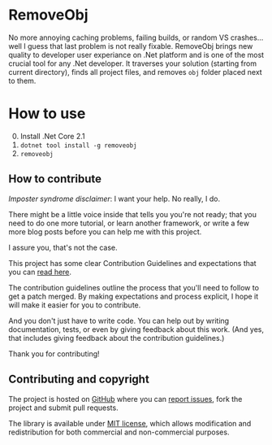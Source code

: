 # RemoveObj

No more annoying caching problems, failing builds, or random VS crashes... well I guess that last problem is not really fixable. RemoveObj brings new quality to developer user experiance on .Net platform and is one of the most crucial tool for any .Net developer. It traverses your solution (starting from current directory), finds all project files, and removes `obj` folder placed next to them.

# How to use

0. Install .Net Core 2.1
1. `dotnet tool install -g removeobj`
2. `removeobj`

## How to contribute

*Imposter syndrome disclaimer*: I want your help. No really, I do.

There might be a little voice inside that tells you you're not ready; that you need to do one more tutorial, or learn another framework, or write a few more blog posts before you can help me with this project.

I assure you, that's not the case.

This project has some clear Contribution Guidelines and expectations that you can [read here](https://github.com/Krzysztof-Cieslak/RemoveObj/blob/master/CONTRIBUTING.md).

The contribution guidelines outline the process that you'll need to follow to get a patch merged. By making expectations and process explicit, I hope it will make it easier for you to contribute.

And you don't just have to write code. You can help out by writing documentation, tests, or even by giving feedback about this work. (And yes, that includes giving feedback about the contribution guidelines.)

Thank you for contributing!


## Contributing and copyright

The project is hosted on [GitHub](https://github.com/Krzysztof-Cieslak/RemoveObj) where you can [report issues](https://github.com/Krzysztof-Cieslak/RemoveObj/issues), fork
the project and submit pull requests.

The library is available under [MIT license](https://github.com/Krzysztof-Cieslak/RemoveObj/blob/master/LICENSE.md), which allows modification and redistribution for both commercial and non-commercial purposes.
